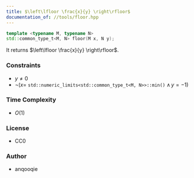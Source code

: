 ```yaml
---
title: $\left\lfloor \frac{x}{y} \right\rfloor$
documentation_of: //tools/floor.hpp
---
```


```cpp
template <typename M, typename N>
std::common_type_t<M, N> floor(M x, N y);
```

It returns $\left\lfloor \frac{x}{y} \right\rfloor$.

### Constraints
- $y \neq 0$
- $\lnot (x =$ `std::numeric_limits<std::common_type_t<M, N>>::min()` $\land\,y = -1)$

### Time Complexity
- $O(1)$

### License
- CC0

### Author
- anqooqie
